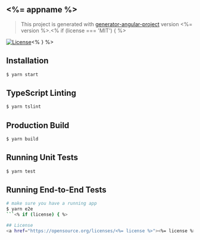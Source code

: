 ## <%= appname %>
> This project is generated with [generator-angular-project](https://github.com/shibbir/generator-angular-project) version <%= version %>.<% if (license === 'MIT') { %>

[![License](https://img.shields.io/badge/license-MIT-blue.svg)](http://opensource.org/licenses/MIT)<% } %>

## Installation

```bash
$ yarn start
```

## TypeScript Linting
```bash
$ yarn tslint
```

## Production Build
```bash
$ yarn build
```

## Running Unit Tests
```bash
$ yarn test
```

## Running End-to-End Tests
```bash
# make sure you have a running app
$ yarn e2e
```<% if (license) { %>

## License
<a href="https://opensource.org/licenses/<%= license %>"><%= license %> License</a><% } %>

